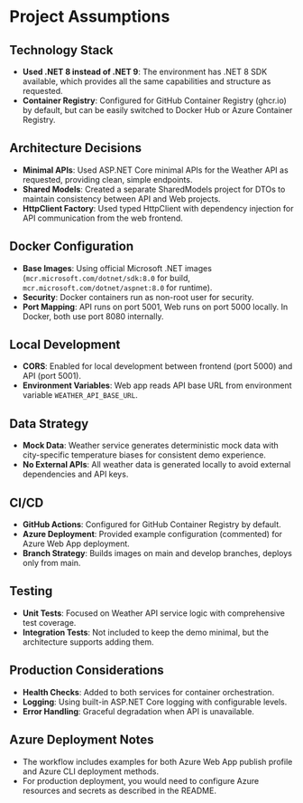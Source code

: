 # Project Assumptions

## Technology Stack
- **Used .NET 8 instead of .NET 9**: The environment has .NET 8 SDK available, which provides all the same capabilities and structure as requested.
- **Container Registry**: Configured for GitHub Container Registry (ghcr.io) by default, but can be easily switched to Docker Hub or Azure Container Registry.

## Architecture Decisions
- **Minimal APIs**: Used ASP.NET Core minimal APIs for the Weather API as requested, providing clean, simple endpoints.
- **Shared Models**: Created a separate SharedModels project for DTOs to maintain consistency between API and Web projects.
- **HttpClient Factory**: Used typed HttpClient with dependency injection for API communication from the web frontend.

## Docker Configuration
- **Base Images**: Using official Microsoft .NET images (`mcr.microsoft.com/dotnet/sdk:8.0` for build, `mcr.microsoft.com/dotnet/aspnet:8.0` for runtime).
- **Security**: Docker containers run as non-root user for security.
- **Port Mapping**: API runs on port 5001, Web runs on port 5000 locally. In Docker, both use port 8080 internally.

## Local Development
- **CORS**: Enabled for local development between frontend (port 5000) and API (port 5001).
- **Environment Variables**: Web app reads API base URL from environment variable `WEATHER_API_BASE_URL`.

## Data Strategy
- **Mock Data**: Weather service generates deterministic mock data with city-specific temperature biases for consistent demo experience.
- **No External APIs**: All weather data is generated locally to avoid external dependencies and API keys.

## CI/CD
- **GitHub Actions**: Configured for GitHub Container Registry by default.
- **Azure Deployment**: Provided example configuration (commented) for Azure Web App deployment.
- **Branch Strategy**: Builds images on main and develop branches, deploys only from main.

## Testing
- **Unit Tests**: Focused on Weather API service logic with comprehensive test coverage.
- **Integration Tests**: Not included to keep the demo minimal, but the architecture supports adding them.

## Production Considerations
- **Health Checks**: Added to both services for container orchestration.
- **Logging**: Using built-in ASP.NET Core logging with configurable levels.
- **Error Handling**: Graceful degradation when API is unavailable.

## Azure Deployment Notes
- The workflow includes examples for both Azure Web App publish profile and Azure CLI deployment methods.
- For production deployment, you would need to configure Azure resources and secrets as described in the README.